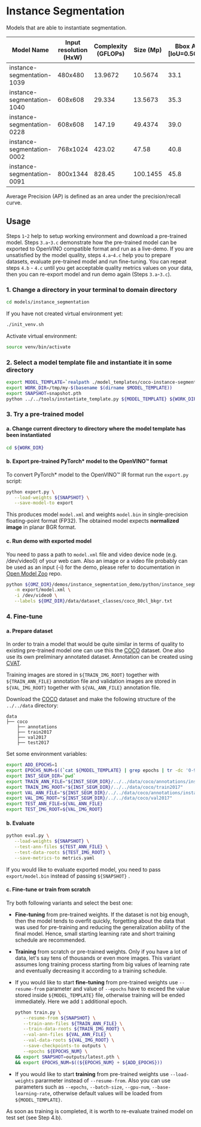 # Instance Segmentation

Models that are able to instantiate segmentation.

| Model Name |  Input resolution (HxW) | Complexity (GFLOPs) | Size (Mp) | Bbox AP @ [IoU=0.50:0.95] | Segm AP @ [IoU=0.50:0.95] | Links | GPU_NUM |
| --- | --- | --- | --- | --- | --- | --- | --- |
| instance-segmentation-1039 |  480x480 | 13.9672 | 10.5674 | 33.1 | 28.7 |  [snapshot](https://download.01.org/opencv/openvino_training_extensions/models/instance_segmentation/v2/instance-segmentation-1039.pth), [model_template](./instance-segmentation-1039/template.yaml) | 2 |
| instance-segmentation-1040 | 608x608 | 29.334 | 13.5673 | 35.3 | 31.3 | [snapshot](https://download.01.org/opencv/openvino_training_extensions/models/instance_segmentation/v2/instance-segmentation-1040.pth), [model_template](./instance-segmentation-1040/template.yaml) | 2 |
| instance-segmentation-0228 | 608x608 | 147.19 | 49.4374 | 39.0 | 33.9 | [snapshot](https://download.01.org/opencv/openvino_training_extensions/models/instance_segmentation/v2/instance-segmentation-0228.pth), [model_template](./instance-segmentation-0228/template.yaml) | 2 |
| instance-segmentation-0002 | 768x1024 | 423.02 | 47.58 | 40.8 | 36.9 | [snapshot](https://download.01.org/opencv/openvino_training_extensions/models/instance_segmentation/v2/instance-segmentation-0002.pth), [model_template](./instance-segmentation-0002/template.yaml) | 8 |
| instance-segmentation-0091 | 800x1344 | 828.45 | 100.1455 | 45.8 | 39.7 | [snapshot](https://download.01.org/opencv/openvino_training_extensions/models/instance_segmentation/v2/instance-segmentation-0091.pth), [model_template](./instance-segmentation-0091/template.yaml) | 8 |

Average Precision (AP) is defined as an area under the precision/recall curve.

## Usage

Steps `1`-`2` help to setup working environment and download a pre-trained model.
Steps `3.a`-`3.c` demonstrate how the pre-trained model can be exported to OpenVINO compatible format and run as a live-demo.
If you are unsatisfied by the model quality, steps `4.a`-`4.c` help you to prepare datasets, evaluate pre-trained model and run fine-tuning.
You can repeat steps `4.b` - `4.c` until you get acceptable quality metrics values on your data, then you can re-export model and run demo again (Steps `3.a`-`3.c`).

### 1. Change a directory in your terminal to domain directory

```bash
cd models/instance_segmentation
```
If you have not created virtual environment yet:
```bash
./init_venv.sh
```
Activate virtual environment:
```bash
source venv/bin/activate
```

### 2. Select a model template file and instantiate it in some directory

```bash
export MODEL_TEMPLATE=`realpath ./model_templates/coco-instance-segmentation/instance-segmentation-1039/template.yaml`
export WORK_DIR=/tmp/my-$(basename $(dirname $MODEL_TEMPLATE))
export SNAPSHOT=snapshot.pth
python ../../tools/instantiate_template.py ${MODEL_TEMPLATE} ${WORK_DIR}
```

### 3. Try a pre-trained model

#### a. Change current directory to directory where the model template has been instantiated

```bash
cd ${WORK_DIR}
```
#### b. Export pre-trained PyTorch\* model to the OpenVINO™ format

To convert PyTorch\* model to the OpenVINO™ IR format run the `export.py` script:

```bash
python export.py \
   --load-weights ${SNAPSHOT} \
   --save-model-to export
```

This produces model `model.xml` and weights `model.bin` in single-precision floating-point format
(FP32). The obtained model expects **normalized image** in planar BGR format.

#### c. Run demo with exported model

You need to pass a path to `model.xml` file and video device node (e.g. /dev/video0) of your web cam. Also an image or a video file probably can be used as an input (-i) for the demo, please refer to documentation in [Open Model Zoo](https://github.com/openvinotoolkit/open_model_zoo) repo.

```bash
python ${OMZ_DIR}/demos/instance_segmentation_demo/python/instance_segmentation_demo.py \
   -m export/model.xml \
   -i /dev/video0 \
   --labels ${OMZ_DIR}/data/dataset_classes/coco_80cl_bkgr.txt
```

### 4. Fine-tune

#### a. Prepare dataset

In order to train a model that would be quite similar in terms of quality to existing pre-trained model one can use this the [COCO](https://cocodataset.org/#home) dataset. One also use its own preliminary annotated dataset. Annotation can be created using [CVAT](https://github.com/openvinotoolkit/cvat).

Training images are stored in `${TRAIN_IMG_ROOT}` together with `${TRAIN_ANN_FILE}` annotation file and validation images are stored in `${VAL_IMG_ROOT}` together with `${VAL_ANN_FILE}` annotation file.

Download the [COCO](https://cocodataset.org/#home) dataset and make the following
structure of the `../../data` directory:

```
data
├── coco
    ├── annotations
    ├── train2017
    ├── val2017
    ├── test2017
```

Set some environment variables:

```bash
export ADD_EPOCHS=1
export EPOCHS_NUM=$((`cat ${MODEL_TEMPLATE} | grep epochs | tr -dc '0-9'` + ${ADD_EPOCHS}))
export INST_SEGM_DIR=`pwd`
export TRAIN_ANN_FILE="${INST_SEGM_DIR}/../../data/coco/annotations/instances_train2017.json"
export TRAIN_IMG_ROOT="${INST_SEGM_DIR}/../../data/coco/train2017"
export VAL_ANN_FILE="${INST_SEGM_DIR}/../../data/coco/annotations/instances_val2017.json"
export VAL_IMG_ROOT="${INST_SEGM_DIR}/../../data/coco/val2017"
export TEST_ANN_FILE=${VAL_ANN_FILE}
export TEST_IMG_ROOT=${VAL_IMG_ROOT}
```

#### b. Evaluate

```bash
python eval.py \
   --load-weights ${SNAPSHOT} \
   --test-ann-files ${TEST_ANN_FILE} \
   --test-data-roots ${TEST_IMG_ROOT} \
   --save-metrics-to metrics.yaml
```

If you would like to evaluate exported model, you need to pass `export/model.bin` instead of passing `${SNAPSHOT}` .

#### c. Fine-tune or train from scratch

Try both following variants and select the best one:

   * **Fine-tuning** from pre-trained weights. If the dataset is not big enough, then the model tends to overfit quickly, forgetting about the data that was used for pre-training and reducing the generalization ability of the final model. Hence, small starting learning rate and short training schedule are recommended.
   * **Training** from scratch or pre-trained weights. Only if you have a lot of data, let's say tens of thousands or even more images. This variant assumes long training process starting from big values of learning rate and eventually decreasing it according to a training schedule.

   * If you would like to start **fine-tuning** from pre-trained weights use `--resume-from` parameter and value of `--epochs` have to exceed the value stored inside `${MODEL_TEMPLATE}` file, otherwise training will be ended immediately. Here we add `1` additional epoch.

      ```bash
      python train.py \
         --resume-from ${SNAPSHOT} \
         --train-ann-files ${TRAIN_ANN_FILE} \
         --train-data-roots ${TRAIN_IMG_ROOT} \
         --val-ann-files ${VAL_ANN_FILE} \
         --val-data-roots ${VAL_IMG_ROOT} \
         --save-checkpoints-to outputs \
         --epochs ${EPOCHS_NUM} \
      && export SNAPSHOT=outputs/latest.pth \
      && export EPOCHS_NUM=$((${EPOCHS_NUM} + ${ADD_EPOCHS}))
      ```

   * If you would like to start **training** from pre-trained weights use `--load-weights` pararmeter instead of `--resume-from`. Also you can use parameters such as `--epochs`, `--batch-size`, `--gpu-num`, `--base-learning-rate`, otherwise default values will be loaded from `${MODEL_TEMPLATE}`.

As soon as training is completed, it is worth to re-evaluate trained model on test set (see Step 4.b).
